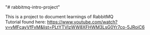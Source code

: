"# rabbitmq-intro-project" <br>

This is a project to document learnings of RabbitMQ <br>
Tutorial found here: https://www.youtube.com/watch?v=vMFcayVfFvM&list=PLtYTVIzWW8XFHWM3LsG0Yr7co-5JRoiC6 <br>